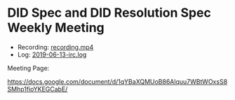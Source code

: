 # DID Spec and DID Resolution Spec Weekly Meeting

* Recording: [recording.mp4](recording.mp4)
* Log: [2019-06-13-irc.log](2019-06-13-irc.log)

Meeting Page:

https://docs.google.com/document/d/1qYBaXQMUoB86Alquu7WBtWOxsS8SMhp1fioYKEGCabE/
